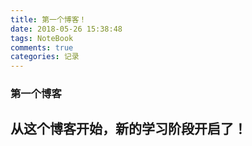 ```yaml
---
title: 第一个博客！
date: 2018-05-26 15:38:48
tags: NoteBook
comments: true
categories: 记录
---
```


### 第一个博客

## 从这个博客开始，新的学习阶段开启了！
